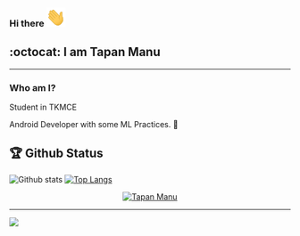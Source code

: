 ### Hi there <img src="https://github.com/ABSphreak/ABSphreak/blob/master/gifs/Hi.gif" width="35px">
## :octocat: I am Tapan Manu

<hr/>
  
### Who am I?

Student in TKMCE

Android Developer with some ML Practices. :heartbeat:

🏆 Github Status
---

![Github stats](https://github-readme-stats.vercel.app/api?username=TapanManu)
[![Top Langs](https://github-readme-stats.vercel.app/api/top-langs/?username=TapanManu&&show_icons=true&title_color=#659fc9&icon_color=bb2acf&text_color=daf7dc&bg_color=#f5f6f7)](https://github.com/TapanManu)
 <p align="center">
   <a href="https://github.com/ryo-ma/github-profile-trophy"><img src="https://github-profile-trophy.vercel.app/?username=TapanManu" alt="Tapan Manu" /></a> </p>

 ---

![](https://komarev.com/ghpvc/?username=TapanManu&color=010040&style=flat-square)


<!--
**TapanManu/TapanManu** is a ✨ _special_ ✨ repository because its `README.md` (this file) appears on your GitHub profile.

Here are some ideas to get you started:

- 🔭 I’m currently working on ...
- 🌱 I’m currently learning ...
- 👯 I’m looking to collaborate on ...
- 🤔 I’m looking for help with ...
- 💬 Ask me about ...
- 📫 How to reach me: ...
- 😄 Pronouns: ...
- ⚡ Fun fact: ...
-->
